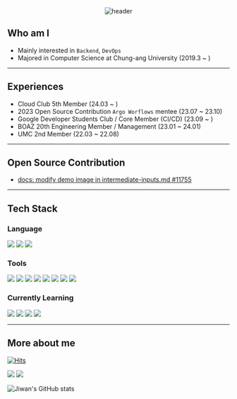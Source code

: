 <div align = center><img src="https://capsule-render.vercel.app/api?type=waving&amp;color=0:002B5B,100:144272&amp;height=260&amp;fontColor=FFFFFF&amp;section=header&amp;fontAlignY=38&amp;text=Jiwan%20Ahn&amp;desc=Develop,%20not%20code.&amp;descAlign=62&amp;descAlignY=55&amp;animation=fadeIn" alt="header"></div>

## Who am I
- Mainly interested in `Backend`, `DevOps`
- Majored in Computer Science at Chung-ang University (2019.3 ~ )
---
## Experiences
- Cloud Club 5th Member (24.03 ~ )
- 2023 Open Source Contribution `Argo Worflows` mentee (23.07 ~ 23.10)
- Google Developer Students Club / Core Member (CI/CD) (23.09 ~ )
- BOAZ 20th Engineering Member / Management (23.01 ~ 24.01)
- UMC 2nd Member (22.03 ~ 22.08)
---
## Open Source Contribution
- [docs: modify demo image in intermediate-inputs.md #11755](https://github.com/argoproj/argo-workflows/pull/11755)
---
## Tech Stack

### Language
 <img src="https://img.shields.io/badge/java-007396?style=for-the-badge&logo=java&logoColor=white"> <img src="https://img.shields.io/badge/typescript-3178C6?style=for-the-badge&logo=typescript&logoColor=white"> 
<img src="https://img.shields.io/badge/python-3776AB?style=for-the-badge&logo=python&logoColor=white">
### Tools
 <img src="https://img.shields.io/badge/springboot-6DB33F?style=for-the-badge&logo=springboot&logoColor=white"> <img src="https://img.shields.io/badge/nestjs-E0234E?style=for-the-badge&logo=nestjs&logoColor=white"> <img src="https://img.shields.io/badge/AWS-232F3E?style=for-the-badge&logo=Amazon AWS&logoColor=white"> <img src="https://img.shields.io/badge/mysql-4479A1?style=for-the-badge&logo=mysql&logoColor=white"> <img src="https://img.shields.io/badge/mongodb-47A248?style=for-the-badge&logo=mongodb&logoColor=white"> <img src="https://img.shields.io/badge/docker-2496ED?style=for-the-badge&logo=docker&logoColor=white"> <img src="https://img.shields.io/badge/kubernetes-326CE5?style=for-the-badge&logo=kubernetes&logoColor=white"> <img src="https://img.shields.io/badge/github actions-2088FF?style=for-the-badge&logo=githubactions&logoColor=white">

### Currently Learning
<img src="https://img.shields.io/badge/elastic stack-005571?style=for-the-badge&logo=elastic stack&logoColor=white"> <img src="https://img.shields.io/badge/terraform-844FBA?style=for-the-badge&logo=terraform&logoColor=white">  <img src="https://img.shields.io/badge/go-00ADD8?style=for-the-badge&logo=go&logoColor=white">  <img src="https://img.shields.io/badge/rust-000000?style=for-the-badge&logo=rust&logoColor=white"> 

---

## More about me
[![Hits](https://hits.seeyoufarm.com/api/count/incr/badge.svg?url=https%3A%2F%2Fgithub.com%2Fsynoti21&count_bg=%2379C83D&title_bg=%23555555&icon=&icon_color=%23E7E7E7&title=hits&edge_flat=false)](https://hits.seeyoufarm.com)

<a href = "https://www.linkedin.com/in/jiwan-ahn-8b3293265/" target="_blank"><img src="https://img.shields.io/badge/LinkedIn-0A66C2?style=for-the-badge&logo=LinkedIn&logoColor=white"></a> <a href = "https://velog.io/@synoti21" target="_blank"><img src="https://img.shields.io/badge/velog-20C997?style=for-the-badge&logo=velog&logoColor=white"> 
</a> 



![Jiwan's GitHub stats](https://github-readme-stats.vercel.app/api?username=synoti21&show_icons=true&theme=dracula)


</div>
